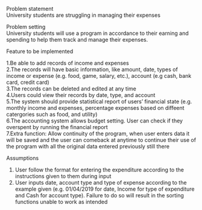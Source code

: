 Problem statement </br>
University students are struggling in managing their expenses </br>

Problem setting </br>
University students will use a program in accordance to their earning and spending to help them track and manage their expenses.</br>

Feature to be implemented </br>

1.Be able to add records of income and expenses </br>
2.The records will have basic information, like amount, date, types of income or expense (e.g. food, game, salary, etc.), account (e.g cash, bank card, credit card) </br>
3.The records can be deleted and edited at any time </br>
4.Users could view their records by date, type, and account </br>
5.The system should provide statistical report of users’ financial state (e.g. monthly income and expenses, percentage expenses based on diffeent catergories such as food, and utility) </br>
6.The accounting system allows budget setting. User can check if they overspent by running the financial report </br>
7.Extra function: Allow continuity of the program, when user enters data it will be saved and the user can comeback at anytime to continue their use of the program with all the original data entered previously still there </br>

Assumptions </br>
1. User follow the format for entering the expenditure according to the instructions given to them during input </br>
2. User inputs date, account type and type of expense according to the example given (e.g. 01/04/2019 for date, Income for type of expenditure and Cash for account type). Failure to do so will result in the sorting functions unable to work as intended </br>
